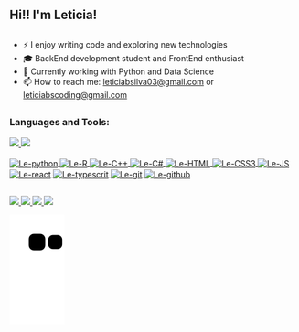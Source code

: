## Hi!! I'm Leticia!

##
- ⚡ I enjoy writing code and exploring new technologies
- 🎓 BackEnd development student and FrontEnd enthusiast
- 🔭 Currently working with Python and Data Science
- 📫 How to reach me: leticiabsilva03@gmail.com or leticiabscoding@gmail.com

##

### Languages and Tools:
<div>
  <a href="https://github.com/leticiabsilva03">
  <img height="180cm" src="https://github-readme-stats.vercel.app/api?username=leticiabsilva03&show_icons=true&theme=tokyonight&include_all_commits=true&count_private=true"/>
  <img height="180cm" src="https://github-readme-stats.vercel.app/api/top-langs/?username=leticiabsilva03&layout=compact&langs_count=16&theme=tokyonight"/>
  
  <div style="display: inline_block"><br>
    <img align="center" alt="Le-python" height="30" width="40" src="https://cdn.jsdelivr.net/gh/devicons/devicon/icons/python/python-original.svg">
    <img align="center" alt="Le-R" height="30" width="40" src="https://cdn.jsdelivr.net/gh/devicons/devicon/icons/r/r-original.svg">
    <img align="center" alt="Le-C++" height="30" width="40" src="https://cdn.jsdelivr.net/gh/devicons/devicon/icons/cplusplus/cplusplus-original.svg">
    <img align="center" alt="Le-C#" height="30" width="40" src="https://cdn.jsdelivr.net/gh/devicons/devicon/icons/csharp/csharp-original.svg">
    <img align="center" alt="Le-HTML" height="30" width="40" src="https://cdn.jsdelivr.net/gh/devicons/devicon/icons/html5/html5-original.svg">
    <img align="center" alt="Le-CSS3" height="30" width="40" src="https://cdn.jsdelivr.net/gh/devicons/devicon/icons/css3/css3-original.svg">
    <img align="center" alt="Le-JS" height="30" width="40" src="https://cdn.jsdelivr.net/gh/devicons/devicon/icons/javascript/javascript-original.svg">
    <img align="center" alt="Le-react" height="30" width="40" src="https://cdn.jsdelivr.net/gh/devicons/devicon/icons/react/react-original.svg">
    <img align="center" alt="Le-typescrit" height="30" width="40" src="https://cdn.jsdelivr.net/gh/devicons/devicon/icons/typescript/typescript-original.svg">  
    <img align="center" alt="Le-git" height="30" width="40" src="https://cdn.jsdelivr.net/gh/devicons/devicon/icons/git/git-original.svg">
    <img align="center" alt="Le-github" height="30" width="40" src="https://cdn.jsdelivr.net/gh/devicons/devicon/icons/github/github-original.svg">
                                                          
##

<div>
  <a href="https://www.linkedin.com/in/let%C3%ADcia-silva-3b4b98242/" target="_blank"><img src="https://img.shields.io/badge/LinkedIn-0077B5?style=for-the-badge&logo=linkedin&logoColor=white" target="_blank"></'>
  <a href="https://www.instagram.com/letbsilva03/" target="_blank"><img src="https://img.shields.io/badge/Instagram-E4405F?style=for-the-badge&logo=instagram&logoColor=white" target="_blank"></'>
  <a href="https://discord.gg/UuZan6fVY4" target="_blank"><img src="https://img.shields.io/badge/Discord-7289DA?style=for-the-badge&logo=discord&logoColor=white" target="_blank"></'>
  <a href="mailto:leticiabscoding@gmail.com" target="_blank"><img src="https://img.shields.io/badge/Gmail-D14836?style=for-the-badge&logo=gmail&logoColor=white" target="_blank"></'>
<div>

![Snake animation](https://github.com/leticiabsilva03/leticiabsilva03/blob/output/github-contribution-grid-snake.svg)
